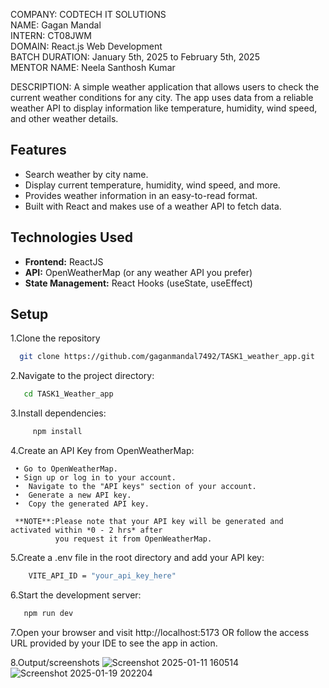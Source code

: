 COMPANY: CODTECH IT SOLUTIONS<br>
NAME: Gagan Mandal<br>
INTERN: CT08JWM<br>
DOMAIN: React.js Web Development<br>
BATCH DURATION: January 5th, 2025 to February 5th, 2025<br>
MENTOR NAME: Neela Santhosh Kumar<br>

DESCRIPTION: A simple weather application that allows users to check the current weather conditions for any city. The app uses data from a reliable weather API to display information like temperature, humidity, wind speed, and other weather details.

## Features
  - Search weather by city name.
  - Display current temperature, humidity, wind speed, and more.
  - Provides weather information in an easy-to-read format.
  - Built with React and makes use of a weather API to fetch data.

## Technologies Used

  - **Frontend:** ReactJS
  - **API:** OpenWeatherMap (or any weather API you prefer)
  - **State Management:** React Hooks (useState, useEffect)

## Setup

 1.Clone the repository
 ```bash
   git clone https://github.com/gaganmandal7492/TASK1_weather_app.git
 ```
 2.Navigate to the project directory:
 ```bash
    cd TASK1_Weather_app
 ```

 3.Install dependencies:
  ```bash
       npm install
  ```

 4.Create an API Key from OpenWeatherMap:
 
     • Go to OpenWeatherMap.
     • Sign up or log in to your account.
     •  Navigate to the "API keys" section of your account.
     •  Generate a new API key.
     •  Copy the generated API key.

     **NOTE**:Please note that your API key will be generated and activated within *0 - 2 hrs* after
              you request it from OpenWeatherMap.

 5.Create a .env file in the root directory and add your API key:
```bash
    VITE_API_ID = "your_api_key_here"
```
 6.Start the development server:
```bash
   npm run dev
```
 7.Open your browser and visit http://localhost:5173 OR follow the access URL provided by your IDE to see the app in action.

8.Output/screenshots
    ![Screenshot 2025-01-11 160514](https://github.com/user-attachments/assets/1ce634cd-e353-4a42-b74b-a82427525635)
    ![Screenshot 2025-01-19 202204](https://github.com/user-attachments/assets/16327430-7dff-4d95-bd25-92cd5efd4043)
    

